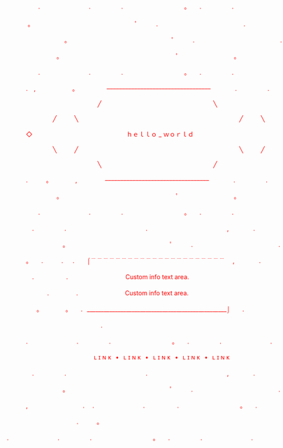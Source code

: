 <p style="white-space: pre; color: red; text-align: center;">
⠀⠀⠀⠀⠀⠀⠀⠀⠀⠀⠀⠀⠀⠀　　.　　　　　　　　.　　　　　.　　　　　　　　　　。　　.　　　　　.　　　　　　　　.　　　<br/>　
⠀⠀⠀⠀⠀⠀⠀ ⠀⠀⠀⠀⠀⠀⠀。　　　　　　　　　　　　　　　　　ﾟ　　　.　　　　　　　　　　　　　　.            <br/>
⠀⠀⠀⠀⠀⠀⠀⠀⠀⠀⠀⠀⠀⠀ 　　　　　　。　　　　　　　　　　　　　　　　　ﾟ　　　.　　　　　　　　　　　　　　.  <br/>
⠀⠀⠀⠀⠀⠀⠀⠀⠀⠀⠀⠀⠀⠀　　　　　。　　　　　　　　　　　　　　　　　　　ﾟ　　　　　　　　　。               <br/>
⠀⠀⠀⠀⠀⠀⠀⠀⠀⠀⠀⠀⠀⠀　　.　　　　　　　　.　　　　　.　　　　　　　　　　。　　.　　　　　.　　　　　　　　.<br/>
⠀⠀⠀⠀⠀⠀⠀⠀⠀⠀⠀⠀⠀⠀.　,　　　　　　。　　　　    ––––––––––––––––––––––––––––––––––　　　　.　　　　　.　　<br/>
⠀⠀⠀⠀⠀⠀⠀⠀⠀⠀⠀⠀⠀⠀⠀⠀⠀⠀⠀⠀⠀⠀⠀⠀⠀⠀⠀⠀⠀⠀╱⠀⠀⠀⠀⠀⠀⠀⠀⠀⠀⠀⠀⠀⠀⠀⠀⠀⠀⠀⠀⠀⠀⠀⠀⠀╲<br/>
⠀⠀⠀⠀⠀⠀⠀⠀⠀⠀⠀⠀⠀⠀⠀⠀⠀⠀⠀⠀╱⠀⠀⠀⠀╲⠀⠀⠀⠀⠀⠀⠀⠀⠀⠀⠀⠀⠀⠀⠀⠀⠀⠀⠀⠀⠀⠀⠀⠀⠀⠀⠀⠀⠀⠀⠀⠀⠀⠀⠀⠀╱⠀⠀⠀⠀╲<br/>
⠀⠀⠀⠀⠀⠀⠀⠀⠀⠀⠀⠀⠀⠀◇⠀⠀⠀⠀⠀⠀⠀⠀⠀⠀⠀⠀⠀⠀⠀⠀⠀⠀⠀⠀⠀ｈｅｌｌｏ _ ｗｏｒｌｄ⠀⠀⠀⠀⠀⠀⠀⠀⠀⠀⠀⠀⠀⠀⠀⠀⠀⠀⠀⠀⠀◇<br/>
⠀⠀⠀⠀⠀⠀⠀⠀⠀⠀⠀⠀⠀⠀⠀⠀⠀⠀⠀⠀╲⠀⠀⠀⠀╱⠀⠀⠀⠀⠀⠀⠀⠀⠀⠀⠀⠀⠀⠀⠀⠀⠀⠀⠀⠀⠀⠀⠀⠀⠀⠀⠀⠀⠀⠀⠀⠀⠀⠀⠀⠀╲⠀⠀⠀⠀╱<br/>
⠀⠀⠀⠀⠀⠀⠀⠀⠀⠀⠀⠀⠀⠀⠀⠀⠀⠀⠀⠀⠀⠀⠀⠀⠀⠀⠀⠀⠀⠀╲⠀⠀⠀⠀⠀⠀⠀⠀⠀⠀⠀⠀⠀⠀⠀⠀⠀⠀⠀⠀⠀⠀⠀⠀⠀╱<br/>
⠀⠀⠀⠀⠀⠀⠀⠀⠀⠀⠀⠀⠀⠀.　　　。　　　 　,　　　　  ––––––––––––––––––––––––––––––––––　　　　.　　　　　.　　<br/>
⠀⠀⠀⠀⠀⠀⠀⠀⠀⠀⠀⠀⠀⠀　　　　　。　　　　　　　　　　　　　　　　　　　ﾟ　　　　　　　　　。<br/>
⠀⠀⠀⠀⠀⠀⠀⠀⠀⠀⠀⠀⠀⠀　　.　　　　　　　　.　　　　　.　　　　　　　　　　。　　.　　　　　.　　　　　　　　.<br/>
⠀⠀⠀⠀⠀⠀⠀⠀⠀⠀⠀⠀⠀⠀　.　　　　　.　　　　　　　　　　　　　.　　　　　　　　　　　　　,　　　　.<br/>
⠀⠀⠀⠀⠀⠀⠀⠀⠀⠀⠀⠀⠀⠀　　　　　　。　　　　　　　　　　　　　　　　　ﾟ　　　.　　　　　　　　　　　　　　.<br/>
⠀⠀⠀⠀⠀⠀⠀⠀⠀⠀⠀⠀⠀⠀。　　.　　　.　  .　　⌠﹉﹉﹉﹉﹉﹉﹉﹉﹉﹉﹉﹉﹉﹉﹉﹉﹉﹉﹉﹉﹉﹉ 　,　　　　.<br/>
⠀⠀⠀⠀⠀⠀⠀⠀⠀⠀⠀⠀⠀⠀　.　　　　　 .　　　　⠀⠀⠀⠀⠀⠀⠀ Custom info text area.<br/>
⠀⠀⠀⠀⠀⠀⠀⠀⠀⠀⠀⠀⠀⠀　⠀⠀　.　　⠀⠀　.　　⠀⠀⠀⠀ ⠀⠀⠀ Custom info text area.<br/>
⠀⠀⠀⠀⠀⠀⠀⠀⠀⠀⠀⠀⠀⠀⠀　。⠀　　　。　　.⠀__________________________________________________⌡　　.　<br/>
⠀⠀⠀⠀⠀⠀⠀⠀⠀⠀⠀⠀⠀⠀.　<br/>
⠀⠀⠀⠀⠀⠀⠀⠀⠀⠀⠀⠀⠀⠀.　　　　　　　　.　　　　　.　　　　　　　　　　。　　.　　　　　.　　　　　　　　.<br/>
⠀⠀⠀⠀⠀⠀⠀⠀⠀⠀⠀⠀⠀⠀⠀⠀⠀⠀ ⠀⠀⠀⠀ ⠀⠀⠀⠀ ⠀⠀ʟ ɪ ɴ ᴋ⠀•⠀ʟ ɪ ɴ ᴋ⠀•⠀ʟ ɪ ɴ ᴋ⠀•⠀ʟ ɪ ɴ ᴋ⠀•⠀ʟ ɪ ɴ ᴋ<br/>
⠀⠀⠀⠀⠀⠀⠀⠀⠀⠀⠀⠀⠀⠀　.　　　　　.　　　　　　　　　　　　　.　　　　　　　　　　　　　,　　　　.<br/>
⠀⠀⠀⠀⠀⠀⠀⠀⠀⠀⠀⠀⠀⠀　　　　　　。　　　　　　　　　　　　　　　　　ﾟ　　　.　　　　　　　　　　　　　　.<br/>
⠀⠀⠀⠀⠀⠀⠀⠀⠀⠀⠀⠀⠀⠀,　　　　　　　　　.　 .　　　　　　　　. 　　　　　.　　　　　　　　　　。　　.　<br/>
⠀⠀⠀⠀⠀⠀⠀⠀⠀⠀⠀⠀⠀⠀　　　　　.　　　。　　　　　　　　 　 ‍ ‍ ‍ ‍<br/>
⠀⠀⠀⠀⠀⠀⠀　　.　　　　　　　　.　　　　　.　　　　　　　　　　。　　.　　　　　.　　　　　　　　.<br/>
</p>
